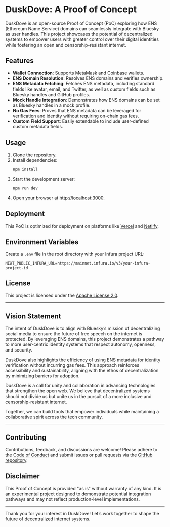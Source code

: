 # DuskDove: A Proof of Concept

DuskDove is an open-source Proof of Concept (PoC) exploring how ENS (Ethereum Name Service) domains can seamlessly integrate with Bluesky as user handles. This project showcases the potential of decentralized systems to empower users with greater control over their digital identities while fostering an open and censorship-resistant internet.

## Features
- **Wallet Connection**: Supports MetaMask and Coinbase wallets.
- **ENS Domain Resolution**: Resolves ENS domains and verifies ownership.
- **ENS Metadata Fetching**: Fetches ENS metadata, including standard fields like avatar, email, and Twitter, as well as custom fields such as Bluesky handles and GitHub profiles.
- **Mock Handle Integration**: Demonstrates how ENS domains can be set as Bluesky handles in a mock profile.
- **No Gas Fees**: Proves that ENS metadata can be leveraged for verification and identity without requiring on-chain gas fees.
- **Custom Field Support**: Easily extendable to include user-defined custom metadata fields.

## Usage
1. Clone the repository.
2. Install dependencies:
   ```bash
   npm install
   ```
3. Start the development server:
   ```bash
   npm run dev
   ```
4. Open your browser at [http://localhost:3000](http://localhost:3000).

## Deployment
This PoC is optimized for deployment on platforms like [Vercel](https://vercel.com/) and [Netlify](https://www.netlify.com/).

## Environment Variables
Create a `.env` file in the root directory with your Infura project URL:
```plaintext
NEXT_PUBLIC_INFURA_URL=https://mainnet.infura.io/v3/your-infura-project-id
```

## License
This project is licensed under the [Apache License 2.0](LICENSE).

---

## Vision Statement
The intent of DuskDove is to align with Bluesky’s mission of decentralizing social media to ensure the future of free speech on the internet is protected. By leveraging ENS domains, this project demonstrates a pathway to more user-centric identity systems that respect autonomy, openness, and security.

DuskDove also highlights the efficiency of using ENS metadata for identity verification without incurring gas fees. This approach reinforces accessibility and sustainability, aligning with the ethos of decentralization by minimizing barriers for adoption.

DuskDove is a call for unity and collaboration in advancing technologies that strengthen the open web. We believe that decentralized systems should not divide us but unite us in the pursuit of a more inclusive and censorship-resistant internet.

Together, we can build tools that empower individuals while maintaining a collaborative spirit across the tech community.

---

## Contributing
Contributions, feedback, and discussions are welcome! Please adhere to the [Code of Conduct](CODE_OF_CONDUCT.md) and submit issues or pull requests via the [GitHub repository](https://github.com/metanube/duskdove).

## Disclaimer
This Proof of Concept is provided "as is" without warranty of any kind. It is an experimental project designed to demonstrate potential integration pathways and may not reflect production-level implementations.

---

Thank you for your interest in DuskDove! Let’s work together to shape the future of decentralized internet systems.
